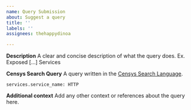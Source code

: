 ```yaml
---
name: Query Submission
about: Suggest a query
title: ''
labels: ''
assignees: thehappydinoa

---
```


**Description**
A clear and concise description of what the query does. Ex. Exposed [...] Services

**Censys Search Query**
A query written in the [Censys Search Language](https://search.censys.io/search/language?resource=hosts).

```dsl
services.service_name: HTTP
```

**Additional context**
Add any other context or references about the query here.
